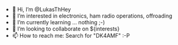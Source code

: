 - 👋 Hi, I’m @LukasThHey
- 👀 I’m interested in electronics, ham radio operations, offroading
- 🌱 I’m currently learning ... nothing ;-)
- 💞️ I’m looking to collaborate on ${interests}
- 📫 How to reach me: Search for "DK4AMF" :-P 

<!---
LukasThHey/LukasThHey is a ✨ special ✨ repository because its `README.md` (this file) appears on your GitHub profile.
You can click the Preview link to take a look at your changes.
--->
